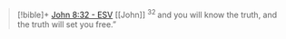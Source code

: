 > [!bible]+ [John 8:32 - ESV](https://bolls.life/ESV/43/8/) [[John]]
>  <sup> 32 </sup>and you will know the truth, and the truth will set you free.”

